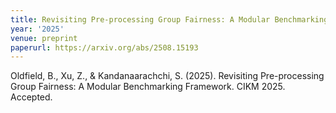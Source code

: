 ```yaml
---
title: Revisiting Pre-processing Group Fairness: A Modular Benchmarking Framework
year: '2025'
venue: preprint
paperurl: https://arxiv.org/abs/2508.15193
---
```

Oldfield, B., Xu, Z., & Kandanaarachchi, S. (2025). Revisiting Pre-processing Group Fairness: A Modular Benchmarking Framework. CIKM 2025. Accepted.

